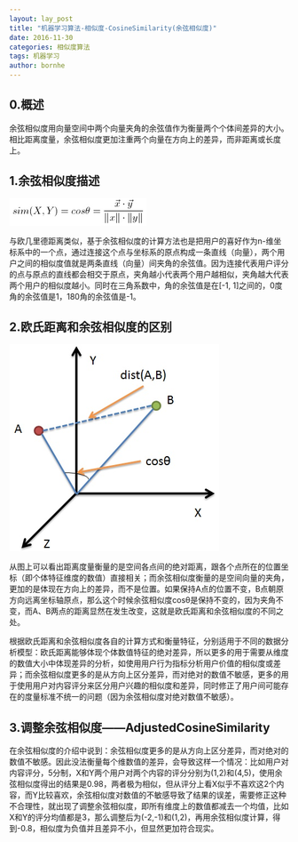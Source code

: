 ```yaml
---
layout: lay_post
title: "机器学习算法-相似度-CosineSimilarity(余弦相似度)"
date: 2016-11-30
categories: 相似度算法
tags: 机器学习
author: bornhe
---
```


## 0.概述

余弦相似度用向量空间中两个向量夹角的余弦值作为衡量两个个体间差异的大小。相比距离度量，余弦相似度更加注重两个向量在方向上的差异，而非距离或长度上。
<!-- more -->

## 1.余弦相似度描述

![公式](/images/算法/余弦相似度/公式.png)

与欧几里德距离类似，基于余弦相似度的计算方法也是把用户的喜好作为n-维坐标系中的一个点，通过连接这个点与坐标系的原点构成一条直线（向量），两个用户之间的相似度值就是两条直线（向量）间夹角的余弦值。因为连接代表用户评分的点与原点的直线都会相交于原点，夹角越小代表两个用户越相似，夹角越大代表两个用户的相似度越小。同时在三角系数中，角的余弦值是在[-1, 1]之间的，0度角的余弦值是1，180角的余弦值是-1。

## 2.欧氏距离和余弦相似度的区别

![图例](/images/算法/余弦相似度/图例.png)

从图上可以看出距离度量衡量的是空间各点间的绝对距离，跟各个点所在的位置坐标（即个体特征维度的数值）直接相关；而余弦相似度衡量的是空间向量的夹角，更加的是体现在方向上的差异，而不是位置。如果保持A点的位置不变，B点朝原方向远离坐标轴原点，那么这个时候余弦相似度cosθ是保持不变的，因为夹角不变，而A、B两点的距离显然在发生改变，这就是欧氏距离和余弦相似度的不同之处。

根据欧氏距离和余弦相似度各自的计算方式和衡量特征，分别适用于不同的数据分析模型：欧氏距离能够体现个体数值特征的绝对差异，所以更多的用于需要从维度的数值大小中体现差异的分析，如使用用户行为指标分析用户价值的相似度或差异；而余弦相似度更多的是从方向上区分差异，而对绝对的数值不敏感，更多的用于使用用户对内容评分来区分用户兴趣的相似度和差异，同时修正了用户间可能存在的度量标准不统一的问题（因为余弦相似度对绝对数值不敏感）。

## 3.调整余弦相似度——AdjustedCosineSimilarity

在余弦相似度的介绍中说到：余弦相似度更多的是从方向上区分差异，而对绝对的数值不敏感。因此没法衡量每个维数值的差异，会导致这样一个情况：比如用户对内容评分，5分制，X和Y两个用户对两个内容的评分分别为(1,2)和(4,5)，使用余弦相似度得出的结果是0.98，两者极为相似，但从评分上看X似乎不喜欢这2个内容，而Y比较喜欢，余弦相似度对数值的不敏感导致了结果的误差，需要修正这种不合理性，就出现了调整余弦相似度，即所有维度上的数值都减去一个均值，比如X和Y的评分均值都是3，那么调整后为(-2,-1)和(1,2)，再用余弦相似度计算，得到-0.8，相似度为负值并且差异不小，但显然更加符合现实。